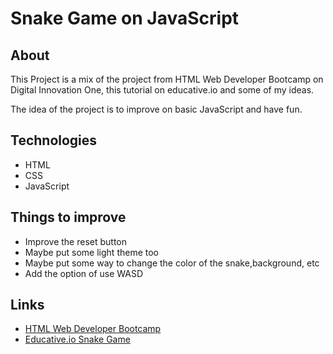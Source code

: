 # Snake Game on JavaScript

## About

This Project is a mix of the project from HTML Web Developer Bootcamp on Digital Innovation One, this tutorial on educative.io and some of my ideas.

The idea of the project is to improve on basic JavaScript and have fun.

## Technologies

- HTML
- CSS
- JavaScript

## Things to improve

- Improve the reset button
- Maybe put some light theme too
- Maybe put some way to change the color of the snake,background, etc
- Add the option of use WASD

## Links

- [HTML Web Developer Bootcamp](https://web.digitalinnovation.one/track/html-web-developer)
- [Educative.io Snake Game](https://www.educative.io/blog/javascript-snake-game-tutorial)
